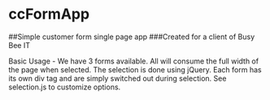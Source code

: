 # ccFormApp
##Simple customer form single page app
###Created for a client of Busy Bee IT

Basic Usage - We have 3 forms available.  All will consume the full width of the page when selected.  The selection is done using jQuery.
Each form has its own div tag and are simply switched out during selection.  See selection.js to customize options.
